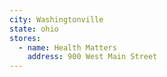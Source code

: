 ```yaml
---
city: Washingtonville
state: ohio
stores:
  - name: Health Matters
    address: 900 West Main Street
---
```


